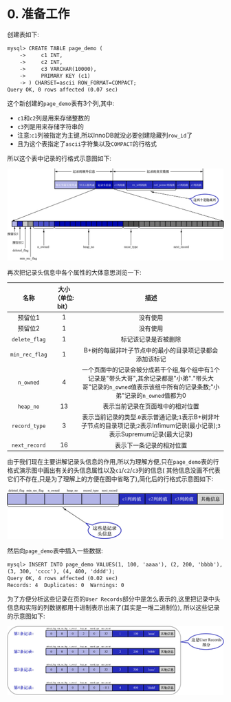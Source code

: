 # 0. 准备工作

创建表如下:

```
mysql> CREATE TABLE page_demo (
    ->     c1 INT,
    ->     c2 INT,
    ->     c3 VARCHAR(10000),
    ->     PRIMARY KEY (c1)
    -> ) CHARSET=ascii ROW_FORMAT=COMPACT;
Query OK, 0 rows affected (0.07 sec)
```

这个新创建的`page_demo`表有3个列,其中:

- `c1`和`c2`列是用来存储整数的
- `c3`列是用来存储字符串的
- 注意:`c1`列被指定为主键,所以InnoDB就没必要创建隐藏列`row_id`了
- 且为这个表指定了`ascii`字符集以及`COMPACT`的行格式

所以这个表中记录的行格式示意图如下:

![COMPACT行格式示意图](./img/COMPACT行格式示意图.jpg)

再次把记录头信息中各个属性的大体意思浏览一下:

|       名称       | 大小（单位: bit） |                                                描述                                                 |
|:--------------:|:-----------:|:-------------------------------------------------------------------------------------------------:|
|      预留位1      |      1      |                                               没有使用                                                |
|      预留位2      |      1      |                                               没有使用                                                |
| `delete_flag`  |      1      |                                            标记该记录是否被删除                                             |
| `min_rec_flag` |      1      |                                   B+树的每层非叶子节点中的最小的目录项记录都会添加该标记                                    |
|   `n_owned`    |      4      | 一个页面中的记录会被分成若干个组,每个组中有1个记录是"带头大哥",其余记录都是"小弟"."带头大哥"记录的`n_owned`值表示该组中所有的记录条数;"小弟"记录的`n_owned`值都为0 |
|   `heap_no`    |     13      |                                         表示当前记录在页面堆中的相对位置                                          |
| `record_type`  |      3      |        表示当前记录的类型.`0`表示普通记录;`1`表示B+树非叶子节点的目录项记录;`2`表示Infimum记录(最小记录);`3`表示Supremum记录(最大记录)         |
| `next_record`  |     16      |                                           表示下一条记录的相对位置                                            |

由于我们现在主要讲解记录头信息的作用,所以为理解方便,只在`page_demo`表的行格式演示图中画出有关的头信息属性以及`c1`/`c2`/`c3`列的信息(
其他信息没画不代表它们不存在,只是为了理解上的方便在图中省略了),简化后的行格式示意图如下:

![page_demo表的行格式简化图](./img/page_demo表的行格式简化图.jpg)

然后向`page_demo`表中插入一些数据:

```
mysql> INSERT INTO page_demo VALUES(1, 100, 'aaaa'), (2, 200, 'bbbb'), (3, 300, 'cccc'), (4, 400, 'dddd');
Query OK, 4 rows affected (0.02 sec)
Records: 4  Duplicates: 0  Warnings: 0
```

为了方便分析这些记录在页的`User Records`部分中是怎么表示的,这里把记录中头信息和实际的列数据都用十进制表示出来了(其实是一堆二进制位),
所以这些记录的示意图如下:

![记录在页的UserRecords部分的存储结构](./img/记录在页的UserRecords部分的存储结构.jpg)